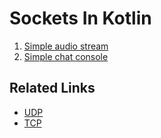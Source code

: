 # Sockets In Kotlin
1. [Simple audio stream](https://github.com/ErfanSn/SocketsInKotlin/tree/master/src/main/kotlin/udp)
2. [Simple chat console](https://github.com/ErfanSn/SocketsInKotlin/tree/master/src/main/kotlin/tcp)

## Related Links
- [UDP](https://www.baeldung.com/udp-in-java)
- [TCP](https://www.baeldung.com/a-guide-to-java-sockets)
